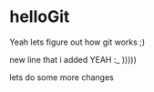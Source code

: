 # helloGit

Yeah lets figure out how git works ;)


new line that i added YEAH :_ )))))

lets do some more changes